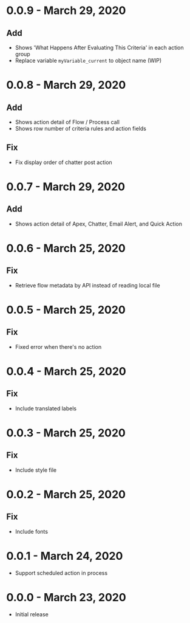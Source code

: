 # 0.0.9 - March 29, 2020

## Add

-   Shows 'What Happens After Evaluating This Criteria' in each action group
-   Replace variable `myVariable_current` to object name (WIP)

# 0.0.8 - March 29, 2020

## Add

-   Shows action detail of Flow / Process call
-   Shows row number of criteria rules and action fields

## Fix

-   Fix display order of chatter post action

# 0.0.7 - March 29, 2020

## Add

-   Shows action detail of Apex, Chatter, Email Alert, and Quick Action

# 0.0.6 - March 25, 2020

## Fix

-   Retrieve flow metadata by API instead of reading local file

# 0.0.5 - March 25, 2020

## Fix

-   Fixed error when there's no action

# 0.0.4 - March 25, 2020

## Fix

-   Include translated labels

# 0.0.3 - March 25, 2020

## Fix

-   Include style file

# 0.0.2 - March 25, 2020

## Fix

-   Include fonts

# 0.0.1 - March 24, 2020

-   Support scheduled action in process

# 0.0.0 - March 23, 2020

-   Initial release
